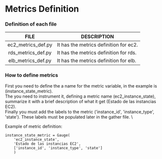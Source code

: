 # Metrics Definition

### Definition of each file

| FILE | DESCRIPTION |
| :--: | ----------- |
|ec2_metrics_def.py | It has the metrics definition for ec2.|
|rds_metrics_def.py | It has the metrics definition for rds.|
|elb_metrics_def.py | It has the metrics definition for elb.|

### How to define metrics

First you need to define the a name for the metric variable, in the example is (instance_state_metric). \
The you need to instrument it, defining a metric name (ec2_instance_state), summarize it with a brief description of what it get (Estado de las instancias EC2).\
Finally you must add the labels to the metric ('instance_id', 'instance_type', 'state'). These labels must be populated later in the gather file. \

Example of metric definition: 
````
instance_state_metric = Gauge(
    'ec2_instance_state', 
    'Estado de las instancias EC2', 
    ['instance_id', 'instance_type', 'state']
    )
````